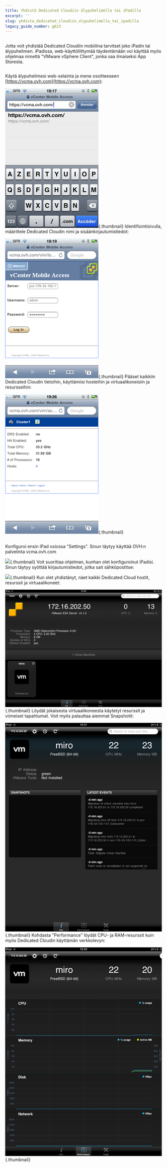 ```yaml
---
title: Yhdistä Dedicated Cloudiin älypuhelimella tai iPadilla
excerpt: ''
slug: yhdista_dedicated_cloudiin_alypuhelimella_tai_ipadilla
legacy_guide_number: g623
---
```



## 
Jotta voit yhdistää Dedicated Cloudiin mobiilina tarvitset joko iPadin tai älypuhelimen. iPadissa, web-käyttöliittymää täydentämään voi käyttää myös ohjelmaa nimeltä "VMware vSphere Client", jonka saa ilmaiseksi App Storesta.


## 
Käytä älypuhelimesi web-selainta ja mene osoitteeseen [https://vcma.ovh.com](https://vcma.ovh.com):

![](images/img_148.jpg){.thumbnail}
Identifiointisivulla, määrittele Dedicated Cloudin nimi ja sisäänkirjautumistiedot:

![](images/img_149.jpg){.thumbnail}
Pääset kaikkiin Dedicated Cloudin tietoihin, käyttämiisi hosteihin ja virtuaalikoneisiin ja resursseihin:

![](images/img_150.jpg){.thumbnail}


## 
Konfiguroi ensin iPad osiossa "Settings". Sinun täytyy käyttää OVH:n palvelinta vcma.ovh.com

![](images/img_147.jpg){.thumbnail}
Voit suorittaa ohjelman, kunhan olet konfiguroinut iPadisi. Sinun täytyy syöttää kirjautumistiedot, jotka sait sähköpostitse:

![](images/img_15.jpg){.thumbnail}
Kun olet yhdistänyt, näet kaikki Dedicated Cloud hostit, resurssit ja virtuaalikoneet:

![](images/img_152.jpg){.thumbnail}
Löydät jokaisesta virtuaalikoneesta käytetyt resurssit ja viimeiset tapahtumat. Voit myös palauttaa aiemmat Snapshotit:

![](images/img_153.jpg){.thumbnail}
Kohdasta "Performance" löydät CPU- ja RAM-resurssit kuin myös Dedicated Cloudin käyttämän verkkolevyn:

![](images/img_154.jpg){.thumbnail}

